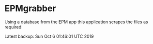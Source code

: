 # EPMgrabber
Using a database from the EPM app this application scrapes the files as required


Latest backup: Sun Oct 6 01:46:01 UTC 2019
